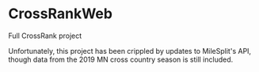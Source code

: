 # CrossRankWeb
Full CrossRank project

Unfortunately, this project has been crippled by updates to MileSplit's API, though data from the 2019 MN cross country season is still included.
